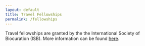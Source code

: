```yaml
---
layout: default
title: Travel Fellowships
permalink: /fellowships
---
```

Travel fellowships are granted by the the International Society of Biocuration (ISB).
More information can be found [here](https://www.biocuration.org/travel-fellowship).
